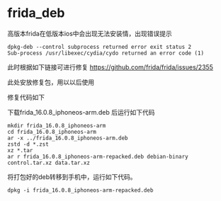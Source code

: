 # frida_deb
高版本frida在低版本ios中会出现无法安装情，出现错误提示
```
dpkg-deb --control subprocess returned error exit status 2
Sub-process /usr/libexec/cydia/cydo returned an error code (1)
```
此时根据如下链接可进行修复
https://github.com/frida/frida/issues/2355

此处安放修复包，用以以后使用

修复代码如下

下载frida_16.0.8_iphoneos-arm.deb 后运行如下代码
```
mkdir frida_16.0.8_iphoneos-arm
cd frida_16.0.8_iphoneos-arm
ar -x ../frida_16.0.8_iphoneos-arm.deb
zstd -d *.zst
xz *.tar
ar r frida_16.0.8_iphoneos-arm-repacked.deb debian-binary control.tar.xz data.tar.xz
```
将打包好的deb转移到手机中，运行如下代码。
```
dpkg -i frida_16.0.8_iphoneos-arm-repacked.deb
```

